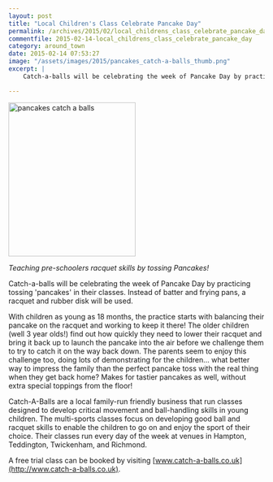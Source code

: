 ```yaml
---
layout: post
title: "Local Children's Class Celebrate Pancake Day"
permalink: /archives/2015/02/local_childrens_class_celebrate_pancake_day.html
commentfile: 2015-02-14-local_childrens_class_celebrate_pancake_day
category: around_town
date: 2015-02-14 07:53:27
image: "/assets/images/2015/pancakes_catch-a-balls_thumb.png"
excerpt: |
    Catch-a-balls will be celebrating the week of Pancake Day by practicing tossing 'pancakes' in their classes.  Instead of batter and frying pans, a racquet and rubber disk will be used.

---
```


<a href="/assets/images/2015/pancakes_catch-a-balls.png" title="See larger version of - pancakes catch a balls"><img src="/assets/images/2015/pancakes_catch-a-balls_thumb.png" width="250" height="303" alt="pancakes catch a balls" class="photo right" /></a>

*Teaching pre-schoolers racquet skills by tossing Pancakes!*

Catch-a-balls will be celebrating the week of Pancake Day by practicing tossing 'pancakes' in their classes. Instead of batter and frying pans, a racquet and rubber disk will be used.

With children as young as 18 months, the practice starts with balancing their pancake on the racquet and working to keep it there! The older children (well 3 year olds!) find out how quickly they need to lower their racquet and bring it back up to launch the pancake into the air before we challenge them to try to catch it on the way back down.
The parents seem to enjoy this challenge too, doing lots of demonstrating for the children... what better way to impress the family than the perfect pancake toss with the real thing when they get back home? Makes for tastier pancakes as well, without extra special toppings from the floor!

Catch-A-Balls are a local family-run friendly business that run classes designed to develop critical movement and ball-handling skills in young children. The multi-sports classes focus on developing good ball and racquet skills to enable the children to go on and enjoy the sport of their choice. Their classes run every day of the week at venues in Hampton, Teddington, Twickenham, and Richmond.

A free trial class can be booked by visiting [www.catch-a-balls.co.uk](http://www.catch-a-balls.co.uk).
